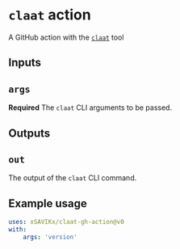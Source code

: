 # `claat` action

A GitHub action with the [`claat`](https://github.com/googlecodelabs/tools/tree/main/claat) tool

## Inputs

## `args`

**Required** The `claat` CLI arguments to be passed.

## Outputs

## `out`

The output of the `claat` CLI command.

## Example usage

```yaml
uses: xSAVIKx/claat-gh-action@v0
with:
    args: 'version'
```

